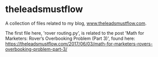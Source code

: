 # theleadsmustflow

A collection of files related to my blog, www.theleadsmustflow.com.

The first file here, 'rover routing.py', is related to the post 'Math for Marketers: Rover’s Overbooking Problem (Part 3)', found here: https://theleadsmustflow.com/2017/06/03/math-for-marketers-rovers-overbooking-problem-part-3/
